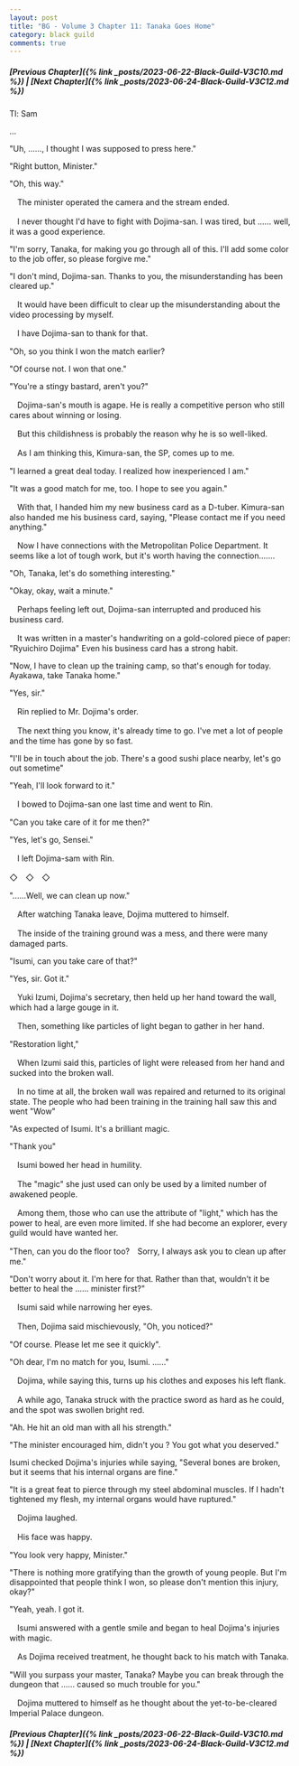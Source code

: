 ```yaml
---
layout: post
title: "BG - Volume 3 Chapter 11: Tanaka Goes Home"
category: black guild
comments: true
---
```


##### [Previous Chapter]({% link _posts/2023-06-22-Black-Guild-V3C10.md %}) \| [Next Chapter]({% link _posts/2023-06-24-Black-Guild-V3C12.md %})


Tl: Sam

…


"Uh, ......, I thought I was supposed to press here."

"Right button, Minister."

"Oh, this way."


　The minister operated the camera and the stream ended.

　I never thought I'd have to fight with Dojima-san. I was tired, but ...... well, it was a good experience.
<!--more-->

"I'm sorry, Tanaka, for making you go through all of this. I'll add some color to the job offer, so please forgive me."

"I don't mind, Dojima-san. Thanks to you, the misunderstanding has been cleared up."


　It would have been difficult to clear up the misunderstanding about the video processing by myself.

　I have Dojima-san to thank for that.


"Oh, so you think I won the match earlier?

"Of course not. I won that one."

"You're a stingy bastard, aren't you?"


　Dojima-san's mouth is agape. He is really a competitive person who still cares about winning or losing.

　But this childishness is probably the reason why he is so well-liked.


　As I am thinking this, Kimura-san, the SP, comes up to me.


"I learned a great deal today. I realized how inexperienced I am."

"It was a good match for me, too. I hope to see you again."


　With that, I handed him my new business card as a D-tuber. Kimura-san also handed me his business card, saying, "Please contact me if you need anything."

　Now I have connections with the Metropolitan Police Department. It seems like a lot of tough work, but it's worth having the connection.......


"Oh, Tanaka, let's do something interesting."

"Okay, okay, wait a minute."


　Perhaps feeling left out, Dojima-san interrupted and produced his business card.

　It was written in a master's handwriting on a gold-colored piece of paper: "Ryuichiro Dojima" Even his business card has a strong habit.


"Now, I have to clean up the training camp, so that's enough for today. Ayakawa, take Tanaka home."

"Yes, sir."


　Rin replied to Mr. Dojima's order.

　The next thing you know, it's already time to go. I've met a lot of people and the time has gone by so fast.


"I'll be in touch about the job. There's a good sushi place nearby, let's go out sometime"

"Yeah, I'll look forward to it."


　I bowed to Dojima-san one last time and went to Rin.


"Can you take care of it for me then?"

"Yes, let's go, Sensei."


　I left Dojima-sam with Rin.




◇　◇　◇




"......Well, we can clean up now."


　After watching Tanaka leave, Dojima muttered to himself.

　The inside of the training ground was a mess, and there were many damaged parts.


"Isumi, can you take care of that?"

"Yes, sir. Got it."


　Yuki Izumi, Dojima's secretary, then held up her hand toward the wall, which had a large gouge in it.

　Then, something like particles of light began to gather in her hand.


"Restoration light,"


　When Izumi said this, particles of light were released from her hand and sucked into the broken wall.

　In no time at all, the broken wall was repaired and returned to its original state. The people who had been training in the training hall saw this and went "Wow"


"As expected of Isumi. It's a brilliant magic.

"Thank you"


　Isumi bowed her head in humility.

　The "magic" she just used can only be used by a limited number of awakened people.

　Among them, those who can use the attribute of "light," which has the power to heal, are even more limited. If she had become an explorer, every guild would have wanted her.


"Then, can you do the floor too?　Sorry, I always ask you to clean up after me."

"Don't worry about it. I'm here for that. Rather than that, wouldn't it be better to heal the ...... minister first?"


　Isumi said while narrowing her eyes.

　Then, Dojima said mischievously, "Oh, you noticed?"


"Of course. Please let me see it quickly".

"Oh dear, I'm no match for you, Isumi. ......"


　Dojima, while saying this, turns up his clothes and exposes his left flank.

　A while ago, Tanaka struck with the practice sword as hard as he could, and the spot was swollen bright red.


"Ah. He hit an old man with all his strength."

"The minister encouraged him, didn't you ? You got what you deserved."


Isumi checked Dojima's injuries while saying, "Several bones are broken, but it seems that his internal organs are fine."

"It is a great feat to pierce through my steel abdominal muscles. If I hadn't tightened my flesh, my internal organs would have ruptured."


　Dojima laughed.

　His face was happy.


"You look very happy, Minister."

"There is nothing more gratifying than the growth of young people. But I'm disappointed that people think I won, so please don't mention this injury, okay?"

"Yeah, yeah. I got it.


　Isumi answered with a gentle smile and began to heal Dojima's injuries with magic.

　As Dojima received treatment, he thought back to his match with Tanaka.


"Will you surpass your master, Tanaka? Maybe you can break through the dungeon that ...... caused so much trouble for you."


　Dojima muttered to himself as he thought about the yet-to-be-cleared Imperial Palace dungeon.



##### [Previous Chapter]({% link _posts/2023-06-22-Black-Guild-V3C10.md %}) \| [Next Chapter]({% link _posts/2023-06-24-Black-Guild-V3C12.md %})